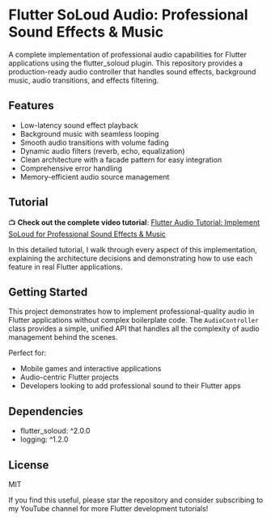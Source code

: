 # Flutter SoLoud Audio: Professional Sound Effects & Music

A complete implementation of professional audio capabilities for Flutter applications using the flutter_soloud plugin. This repository provides a production-ready audio controller that handles sound effects, background music, audio transitions, and effects filtering.

## Features

- Low-latency sound effect playback
- Background music with seamless looping
- Smooth audio transitions with volume fading
- Dynamic audio filters (reverb, echo, equalization)
- Clean architecture with a facade pattern for easy integration
- Comprehensive error handling
- Memory-efficient audio source management

## Tutorial

📺 **Check out the complete video tutorial**: [Flutter Audio Tutorial: Implement SoLoud for Professional Sound Effects & Music](YOUR_VIDEO_URL_HERE)

In this detailed tutorial, I walk through every aspect of this implementation, explaining the architecture decisions and demonstrating how to use each feature in real Flutter applications.

## Getting Started

This project demonstrates how to implement professional-quality audio in Flutter applications without complex boilerplate code. The `AudioController` class provides a simple, unified API that handles all the complexity of audio management behind the scenes.

Perfect for:
- Mobile games and interactive applications
- Audio-centric Flutter projects
- Developers looking to add professional sound to their Flutter apps

## Dependencies

- flutter_soloud: ^2.0.0
- logging: ^1.2.0

## License

MIT

If you find this useful, please star the repository and consider subscribing to my YouTube channel for more Flutter development tutorials!
